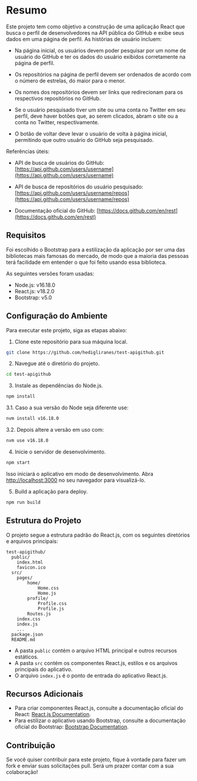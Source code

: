 # Resumo

Este projeto tem como objetivo a construção de uma aplicação React que busca o perfil de desenvolvedores na API pública do GitHub e exibe seus dados em uma página de perfil. As histórias de usuário incluem:

- Na página inicial, os usuários devem poder pesquisar por um nome de usuário do GitHub e ter os dados do usuário exibidos corretamente na página de perfil.

- Os repositórios na página de perfil devem ser ordenados de acordo com o número de estrelas, do maior para o menor.

- Os nomes dos repositórios devem ser links que redirecionam para os respectivos repositórios no GitHub.

- Se o usuário pesquisado tiver um site ou uma conta no Twitter em seu perfil, deve haver botões que, ao serem clicados, abram o site ou a conta no Twitter, respectivamente.

- O botão de voltar deve levar o usuário de volta à página inicial, permitindo que outro usuário do GitHub seja pesquisado.

Referências úteis:

- API de busca de usuários do GitHub: [https://api.github.com/users/username](https://api.github.com/users/username)

- API de busca de repositórios do usuário pesquisado: [https://api.github.com/users/username/repos](https://api.github.com/users/username/repos)

- Documentação oficial do GitHub: [https://docs.github.com/en/rest](https://docs.github.com/en/rest)

## Requisitos

Foi escolhido o Bootstrap para a estilização da aplicação por ser uma das bibliotecas mais famosas do mercado, de modo que a maioria das pessoas terá facilidade em entender o que foi feito usando essa biblioteca.

As seguintes versões foram usadas:

- Node.js: v16.18.0
- React.js: v18.2.0
- Bootstrap: v5.0

## Configuração do Ambiente

Para executar este projeto, siga as etapas abaixo:

1. Clone este repositório para sua máquina local.

```bash
git clone https://github.com/hedigliranes/test-apigithub.git
```

2. Navegue até o diretório do projeto.

```bash
cd test-apigithub
```

3. Instale as dependências do Node.js.

```bash
npm install
```

3.1. Caso a sua versão do Node seja diferente use:

```bash
nvm install v16.18.0
```

3.2. Depois altere a versão em uso com:

```bash
nvm use v16.18.0
```

4. Inicie o servidor de desenvolvimento.

```bash
npm start
```

Isso iniciará o aplicativo em modo de desenvolvimento. Abra [http://localhost:3000](http://localhost:3000) no seu navegador para visualizá-lo.

5. Build a aplicação para deploy.

```bash
npm run build
```

## Estrutura do Projeto

O projeto segue a estrutura padrão do React.js, com os seguintes diretórios e arquivos principais:

```
test-apigithub/
  public/
    index.html
    favicon.ico
  src/
    pages/
        home/
            Home.css
            Home.js
        profile/
            Profile.css
            Profile.js
        Routes.js
    index.css
    index.js
    ...
  package.json
  README.md
```

- A pasta `public` contém o arquivo HTML principal e outros recursos estáticos.
- A pasta `src` contém os componentes React.js, estilos e os arquivos principais do aplicativo.
- O arquivo `index.js` é o ponto de entrada do aplicativo React.js.

## Recursos Adicionais

- Para criar componentes React.js, consulte a documentação oficial do React: [React.js Documentation](https://reactjs.org/docs/getting-started.html).
- Para estilizar o aplicativo usando Bootstrap, consulte a documentação oficial do Bootstrap: [Bootstrap Documentation](https://getbootstrap.com/docs/5.0/getting-started/introduction/).

## Contribuição

Se você quiser contribuir para este projeto, fique à vontade para fazer um fork e enviar suas solicitações pull. Será um prazer contar com a sua colaboração!